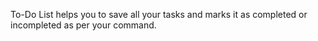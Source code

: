 To-Do List helps you to save all your tasks and marks it as completed or incompleted as per your command. 
